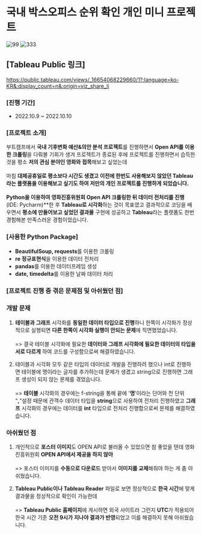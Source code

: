# 국내 박스오피스 순위 확인 개인 미니 프로젝트
![99](https://user-images.githubusercontent.com/109947297/210086961-747c3715-ff7d-4d54-966d-c1a160e6081b.jpg)
![333](https://user-images.githubusercontent.com/109947297/210086967-05488033-2fa1-44be-b114-cad934ab09fb.jpg)

## [Tableau Public 링크]

https://public.tableau.com/views/_16654068229660/1?:language=ko-KR&:display_count=n&:origin=viz_share_li

### [진행 기간]

- 2022.10.9 ~ 2022.10.10

### [프로젝트 소개]

부트캠프에서 **국내 기후변화 예산&의안 분석 프로젝트**를 진행하면서 **Open API를 이용한 크롤링**을 다뤄볼 기회가 생겨 프로젝트가 종료된 후에 프로젝트를 진행하면서 습득한 것을 평소 **저의 관심 분야인 영화와 접목**해보고 싶었는데 
<br><br> 마침 **대체공휴일로 평소보다 시간도 생겼고 이전에 한번도 사용해보지 않았던 **Tableau**라는 플랫폼을 이용해보고 싶기도 하여 저만의 개인 프로젝트를 진행하게 되었습니다.
<br><br> **Python**을 이용하여 영화진흥위원회 **Open API** 크롤링한 뒤 데이터 전처리를 진행**(IDE: Pycharm)**한 후 **Tableau로 시각화**하는 것이 목표였고 결과적으로 코딩을 배우면서 **평소에 만들어보고 싶었던 결과물** 구현에 성공하고 **Tableau**라는 플랫폼도 한번 경험해본 만족스러운 경험이었습니다.

### [사용한 Python Package]

- **BeautifulSoup, requests**를 이용한 크롤링
- **re 정규표현식**을 이용한 데이터 전처리
- **pandas**를 이용한 데이터프레임 생성
- **date, timedelta**를 이용한 날짜 데이터 처리

### [프로젝트 진행 중 겪은 문제점 및 아쉬웠던 점]
### 개발 문제
1. **테이블과 그래프** 시각화를 **동일한 데이터 타입으로 진행**하니 한쪽이 시각화가 정상적으로 실행되면 **다른 한쪽이 시각화 실행이 안되는 문제**에 직면했었습니다.
<br><br> => 결국 테이블 시각화에 필요한 **데이터와 그래프 시각화에 필요한 데이터의 타입을 서로 다르게** 하여 코드를 구성함으로써 해결하였습니다.

2. 테이블과 시각화 모두 같은 타입의 데이터로 개발을 진행하려 했으나 int로 진행하면 테이블에 명이라는 글자를 추가하는데 문제가 생겼고 string으로 진행하면 그래프 생성이 되지 않는 문제를 겪었습니다.
<br><br> => **테이블** 시각화의 경우에는 f-string을 통해 끝에 '**명**'이라는 단어와 천 단위 "**,**"설정 때문에 관객수 데이터 타입을 **string**으로 사용하여 전처리 진행하였고 **그래프** 시각화의 경우에는 데이터를 **int** 타입으로 전처리 진행함으로써 문제를 해결하였습니다.

### 아쉬웠던 점
1. 개인적으로 **포스터 이미지**도 OPEN API로 불러올 수 있었으면 참 좋았을 텐데 영화진흥위원회 **OPEN API에서 제공을 하지 않아** 
<br><br> => 포스터 이미지를 **수동으로 다운로드** 받아서 **이미지를 교체**해줘야 하는 게 좀 아쉬웠습니다.

2. **Tableau Public이나 Tableau Reader** 파일로 보면 정상적으로 **한국 시간**에 맞게 결과물을 정상적으로 확인이 가능한데 
<br><br> => **Tableau Public 홈페이지**에 게시하면 외국 사이트라 그런지 **UTC**가 적용되어 한국 시간 기준 **오전 9시가 지나야 결과가 반영**되었고 이를 해결하지 못해 아쉬웠습니다.

